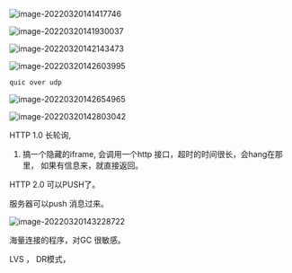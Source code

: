![image-20220320141417746](/Users/user/playground/share/nrookie.github.io/collections/go/xunlianying/网络编程/image-20220320141417746.png)



![image-20220320141930037](/Users/user/playground/share/nrookie.github.io/collections/go/xunlianying/网络编程/image-20220320141930037.png)



![image-20220320142143473](/Users/user/playground/share/nrookie.github.io/collections/go/xunlianying/网络编程/image-20220320142143473.png)





![image-20220320142603995](/Users/user/playground/share/nrookie.github.io/collections/go/xunlianying/网络编程/image-20220320142603995.png)



``` shell
quic over udp
```



![image-20220320142654965](/Users/user/playground/share/nrookie.github.io/collections/go/xunlianying/网络编程/image-20220320142654965.png)



![image-20220320142803042](/Users/user/playground/share/nrookie.github.io/collections/go/xunlianying/网络编程/image-20220320142803042.png)





HTTP 1.0 长轮询, 



1. 搞一个隐藏的iframe, 会调用一个http 接口，超时的时间很长，会hang在那里， 如果有信息来，就直接返回。



HTTP 2.0  可以PUSH了。

服务器可以push 消息过来。



![image-20220320143228722](/Users/user/playground/share/nrookie.github.io/collections/go/xunlianying/网络编程/image-20220320143228722.png)





海量连接的程序，对GC 很敏感。



LVS ， DR模式，